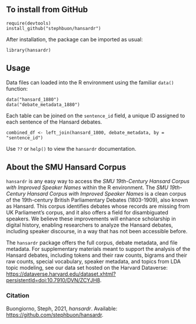## To install from GitHub
```
require(devtools)
install_github("stephbuon/hansardr")
```
After installation, the package can be imported as usual:
```
library(hansardr)
```
## Usage

Data files can loaded into the R environment using the familiar `data()` function:

```
data("hansard_1880")
data("debate_metadata_1880")
```
Each table can be joined on the `sentence_id` field, a unique ID assigned to each sentence of the Hansard debates. 

```
combined_df <- left_join(hansard_1800, debate_metadata, by = "sentence_id")
```

Use `??` or `help()` to view the `hansardr` documentation.

## About the SMU Hansard Corpus

`hansardr` is any easy way to access the _SMU 19th-Century Hansard Corpus with Improved Speaker Names_ within the R environment. The _SMU 19th-Century Hansard Corpus with Improved Speaker Names_ is a clean corpus of the 19th-century British Parliamentary Debates (1803-1909), also known as Hansard. This corpus identifies debates whose records are missing from UK Parliament’s corpus, and it also offers a field for disambiguated speakers. We believe these improvements will enhance scholarship in digital history, enabling researchers to analyze the Hansard debates, including speaker discourse, in a way that has not been accessible before. 

The `hansardr` package offers the full corpus, debate metadata, and file metadata. For supplementary materials meant to support the analysis of the Hansard debates, including tokens and their raw counts, bigrams and their raw counts, special vocabulary, speaker metadata, and topics from LDA topic modeling, see our data set hosted on the Harvard Dataverse: https://dataverse.harvard.edu/dataset.xhtml?persistentId=doi:10.7910/DVN/ZCYJH8. 

### Citation

Buongiorno, Steph, 2021, _hansardr_. Available: https://github.com/stephbuon/hansardr.
